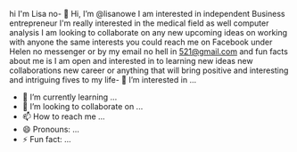 hi I'm Lisa no- 👋 Hi, I’m @lisanowe
I am interested in independent Business entrepreneur I'm really interested in the medical field as well computer analysis I am looking to collaborate on any new upcoming ideas on working with anyone the same interests you could reach me on Facebook under Helen no messenger or by my email no hell in 521@gmail.com and fun facts about me is I am open and interested in to learning new ideas new collaborations new career or anything that will bring positive and interesting and intriguing fives to my life- 👀 I’m interested in ...
- 🌱 I’m currently learning ...
- 💞️ I’m looking to collaborate on ...
- 📫 How to reach me ...
- 😄 Pronouns: ...
- ⚡ Fun fact: ...

<!---
lisanowe/lisanowe is a ✨ special ✨ repository because its `README.md` (this file) appears on your GitHub profile.
You can click the Preview link to take a look at your changes.
--->
